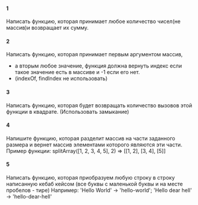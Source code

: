 #### 1
Написать функцию, которая принимает любое количество чисел(не массив)и возвращает их сумму.

#### 2
Написать функцию, которая принимает первым аргументом массив,
 * а вторым любое значение, функция должна вернуть индекс если такое значение есть в массиве и -1 если его нет.
 * (indexOf, findIndex не использовать)

#### 3
 Написать функцию, которая будет возвращать количество вызовов этой функции в квадрате.
 (Использовать замыкание)


#### 4
 Напишите функцию, которая разделит массив на части заданного размера и
 вернет массив элементами которого являются эти части.
 Пример функции: splitArray([1, 2, 3, 4, 5], 2) => [[1, 2], [3, 4], [5]]
 
 
#### 5
 Написать функцию, которая приобразуем любую строку в строку написанную кебаб кейсом (все буквы с маленькой буквы и на месте пробелов - тире)
 Например:
 'Hello World' -> 'hello-world';
 'Hello dear hell' -> 'hello-dear-hell'

